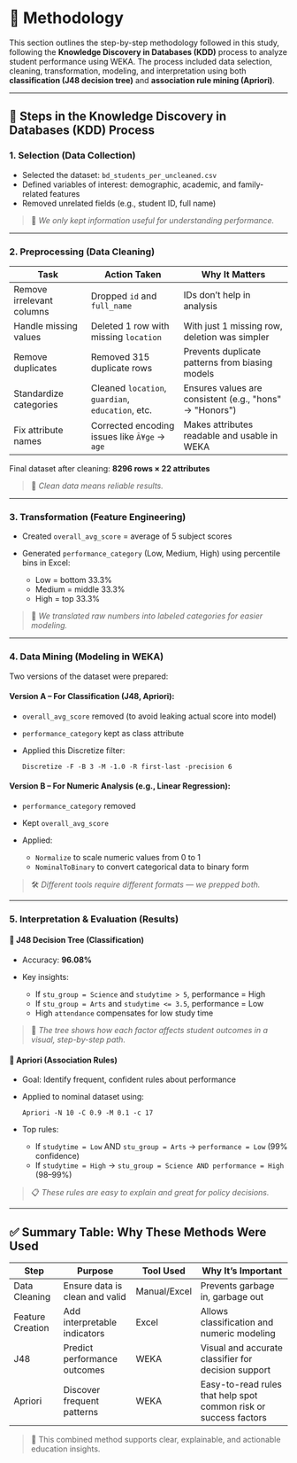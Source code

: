 # 📃 Methodology

This section outlines the step-by-step methodology followed in this study, following the **Knowledge Discovery in Databases (KDD)** process to analyze student performance using WEKA. The process included data selection, cleaning, transformation, modeling, and interpretation using both **classification (J48 decision tree)** and **association rule mining (Apriori)**.

---

## 🔁 Steps in the Knowledge Discovery in Databases (KDD) Process

### 1. Selection (Data Collection)

* Selected the dataset: `bd_students_per_uncleaned.csv`
* Defined variables of interest: demographic, academic, and family-related features
* Removed unrelated fields (e.g., student ID, full name)

> 🧠 *We only kept information useful for understanding performance.*

---

### 2. Preprocessing (Data Cleaning)

| Task                      | Action Taken                                      | Why It Matters                                          |
| ------------------------- | ------------------------------------------------- | ------------------------------------------------------- |
| Remove irrelevant columns | Dropped `id` and `full_name`                      | IDs don’t help in analysis                              |
| Handle missing values     | Deleted 1 row with missing `location`             | With just 1 missing row, deletion was simpler           |
| Remove duplicates         | Removed 315 duplicate rows                        | Prevents duplicate patterns from biasing models         |
| Standardize categories    | Cleaned `location`, `guardian`, `education`, etc. | Ensures values are consistent (e.g., "hons" → "Honors") |
| Fix attribute names       | Corrected encoding issues like `Ã¥ge` → `age`     | Makes attributes readable and usable in WEKA            |

Final dataset after cleaning: **8296 rows × 22 attributes**

> 🧼 *Clean data means reliable results.*

---

### 3. Transformation (Feature Engineering)

* Created `overall_avg_score` = average of 5 subject scores
* Generated `performance_category` (Low, Medium, High) using percentile bins in Excel:

  * Low = bottom 33.3%
  * Medium = middle 33.3%
  * High = top 33.3%

> 🔁 *We translated raw numbers into labeled categories for easier modeling.*

---

### 4. Data Mining (Modeling in WEKA)

Two versions of the dataset were prepared:

#### Version A – For Classification (J48, Apriori):

* `overall_avg_score` removed (to avoid leaking actual score into model)
* `performance_category` kept as class attribute
* Applied this Discretize filter:

  ```
  Discretize -F -B 3 -M -1.0 -R first-last -precision 6
  ```

#### Version B – For Numeric Analysis (e.g., Linear Regression):

* `performance_category` removed
* Kept `overall_avg_score`
* Applied:

  * `Normalize` to scale numeric values from 0 to 1
  * `NominalToBinary` to convert categorical data to binary form

> 🛠️ *Different tools require different formats — we prepped both.*

---

### 5. Interpretation & Evaluation (Results)

#### 📌 J48 Decision Tree (Classification)

* Accuracy: **96.08%**
* Key insights:

  * If `stu_group = Science` and `studytime > 5`, performance = High
  * If `stu_group = Arts` and `studytime <= 3.5`, performance = Low
  * High `attendance` compensates for low study time

> 🌳 *The tree shows how each factor affects student outcomes in a visual, step-by-step path.*

#### 📌 Apriori (Association Rules)

* Goal: Identify frequent, confident rules about performance
* Applied to nominal dataset using:

  ```
  Apriori -N 10 -C 0.9 -M 0.1 -c 17
  ```
* Top rules:

  * If `studytime = Low` AND `stu_group = Arts` → `performance = Low` (99% confidence)
  * If `studytime = High` → `stu_group = Science AND performance = High` (98–99%)

> 📋 *These rules are easy to explain and great for policy decisions.*

---

## ✅ Summary Table: Why These Methods Were Used

| Step             | Purpose                        | Tool Used    | Why It’s Important                                               |
| ---------------- | ------------------------------ | ------------ | ---------------------------------------------------------------- |
| Data Cleaning    | Ensure data is clean and valid | Manual/Excel | Prevents garbage in, garbage out                                 |
| Feature Creation | Add interpretable indicators   | Excel        | Allows classification and numeric modeling                       |
| J48              | Predict performance outcomes   | WEKA         | Visual and accurate classifier for decision support              |
| Apriori          | Discover frequent patterns     | WEKA         | Easy-to-read rules that help spot common risk or success factors |

> 🧩 This combined method supports clear, explainable, and actionable education insights.
